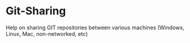 # Git-Sharing
Help on sharing GIT repositories between various machines (Windows, Linux, Mac, non-networked, etc)

